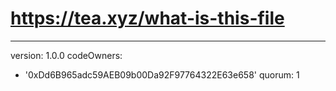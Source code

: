 # https://tea.xyz/what-is-this-file
---
version: 1.0.0
codeOwners:
  - '0xDd6B965adc59AEB09b00Da92F97764322E63e658'
quorum: 1
